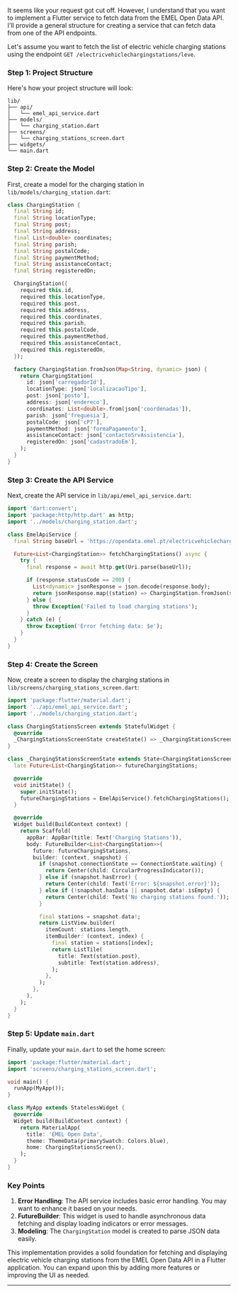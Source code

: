 It seems like your request got cut off. However, I understand that you want to implement a Flutter service to fetch data from the EMEL Open Data API. I'll provide a general structure for creating a service that can fetch data from one of the API endpoints. 

Let's assume you want to fetch the list of electric vehicle charging stations using the endpoint `GET /electricvehiclechargingstations/leve`.

### Step 1: Project Structure

Here's how your project structure will look:

```
lib/
├── api/
│   └── emel_api_service.dart
├── models/
│   └── charging_station.dart
├── screens/
│   └── charging_stations_screen.dart
├── widgets/
└── main.dart
```

### Step 2: Create the Model

First, create a model for the charging station in `lib/models/charging_station.dart`:

```dart
class ChargingStation {
  final String id;
  final String locationType;
  final String post;
  final String address;
  final List<double> coordinates;
  final String parish;
  final String postalCode;
  final String paymentMethod;
  final String assistanceContact;
  final String registeredOn;

  ChargingStation({
    required this.id,
    required this.locationType,
    required this.post,
    required this.address,
    required this.coordinates,
    required this.parish,
    required this.postalCode,
    required this.paymentMethod,
    required this.assistanceContact,
    required this.registeredOn,
  });

  factory ChargingStation.fromJson(Map<String, dynamic> json) {
    return ChargingStation(
      id: json['carregadorId'],
      locationType: json['localizacaoTipo'],
      post: json['posto'],
      address: json['endereco'],
      coordinates: List<double>.from(json['coordenadas']),
      parish: json['freguesia'],
      postalCode: json['cP7'],
      paymentMethod: json['formaPagamento'],
      assistanceContact: json['contactoSrvAssistencia'],
      registeredOn: json['cadastradoEm'],
    );
  }
}
```

### Step 3: Create the API Service

Next, create the API service in `lib/api/emel_api_service.dart`:

```dart
import 'dart:convert';
import 'package:http/http.dart' as http;
import '../models/charging_station.dart';

class EmelApiService {
  final String baseUrl = 'https://opendata.emel.pt/electricvehiclechargingstations/leve';

  Future<List<ChargingStation>> fetchChargingStations() async {
    try {
      final response = await http.get(Uri.parse(baseUrl));

      if (response.statusCode == 200) {
        List<dynamic> jsonResponse = json.decode(response.body);
        return jsonResponse.map((station) => ChargingStation.fromJson(station)).toList();
      } else {
        throw Exception('Failed to load charging stations');
      }
    } catch (e) {
      throw Exception('Error fetching data: $e');
    }
  }
}
```

### Step 4: Create the Screen

Now, create a screen to display the charging stations in `lib/screens/charging_stations_screen.dart`:

```dart
import 'package:flutter/material.dart';
import '../api/emel_api_service.dart';
import '../models/charging_station.dart';

class ChargingStationsScreen extends StatefulWidget {
  @override
  _ChargingStationsScreenState createState() => _ChargingStationsScreenState();
}

class _ChargingStationsScreenState extends State<ChargingStationsScreen> {
  late Future<List<ChargingStation>> futureChargingStations;

  @override
  void initState() {
    super.initState();
    futureChargingStations = EmelApiService().fetchChargingStations();
  }

  @override
  Widget build(BuildContext context) {
    return Scaffold(
      appBar: AppBar(title: Text('Charging Stations')),
      body: FutureBuilder<List<ChargingStation>>(
        future: futureChargingStations,
        builder: (context, snapshot) {
          if (snapshot.connectionState == ConnectionState.waiting) {
            return Center(child: CircularProgressIndicator());
          } else if (snapshot.hasError) {
            return Center(child: Text('Error: ${snapshot.error}'));
          } else if (!snapshot.hasData || snapshot.data!.isEmpty) {
            return Center(child: Text('No charging stations found.'));
          }

          final stations = snapshot.data!;
          return ListView.builder(
            itemCount: stations.length,
            itemBuilder: (context, index) {
              final station = stations[index];
              return ListTile(
                title: Text(station.post),
                subtitle: Text(station.address),
              );
            },
          );
        },
      ),
    );
  }
}
```

### Step 5: Update `main.dart`

Finally, update your `main.dart` to set the home screen:

```dart
import 'package:flutter/material.dart';
import 'screens/charging_stations_screen.dart';

void main() {
  runApp(MyApp());
}

class MyApp extends StatelessWidget {
  @override
  Widget build(BuildContext context) {
    return MaterialApp(
      title: 'EMEL Open Data',
      theme: ThemeData(primarySwatch: Colors.blue),
      home: ChargingStationsScreen(),
    );
  }
}
```

### Key Points

1. **Error Handling**: The API service includes basic error handling. You may want to enhance it based on your needs.
2. **FutureBuilder**: This widget is used to handle asynchronous data fetching and display loading indicators or error messages.
3. **Modeling**: The `ChargingStation` model is created to parse JSON data easily.

This implementation provides a solid foundation for fetching and displaying electric vehicle charging stations from the EMEL Open Data API in a Flutter application. You can expand upon this by adding more features or improving the UI as needed.

---

